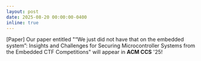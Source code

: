 ```yaml
---
layout: post
date: 2025-08-20 00:00:00-0400
inline: true
---
```

[Paper] Our paper entitled "“We just did not have that on the embedded system”: Insights and Challenges for Securing Microcontroller Systems from the Embedded CTF Competitions" will appear in **ACM CCS** '25!
